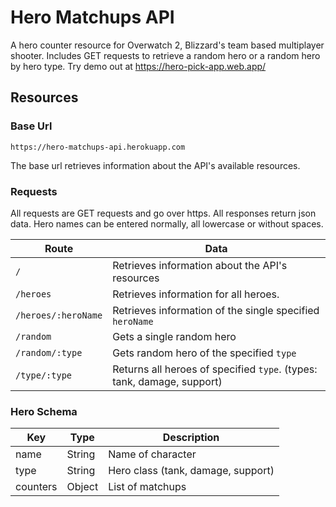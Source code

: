 # Hero Matchups API

A hero counter resource for Overwatch 2, Blizzard's team based multiplayer shooter. Includes GET requests to retrieve a random hero or a random hero by hero type. Try demo out at https://hero-pick-app.web.app/ 

## Resources

### Base Url
`https://hero-matchups-api.herokuapp.com`

The base url retrieves information about the API's available resources. 

### Requests 
All requests are GET requests and go over https. All responses return json data. Hero names can be entered normally, all lowercase or without spaces.

| Route | Data |
| ------------------- | --------------------------------- |
| `/` | Retrieves information about the API's resources  |
| `/heroes`           | Retrieves information for all heroes. |
| `/heroes/:heroName` | Retrieves information of the single specified `heroName` |
| `/random`           | Gets a single random hero |
| `/random/:type`     | Gets random hero of the specified `type` |
| `/type/:type`       | Returns all heroes of specified `type`. (types: tank, damage, support) |

### Hero Schema 
| Key | Type | Description |
| --- | ---- | ----------- |
| name | String | Name of character |
| type | String | Hero class (tank, damage, support) |
| counters | Object | List of matchups | 
